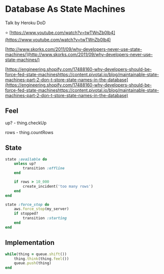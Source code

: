 # Database As State Machines

Talk by Heroku DoD

⭐️ [https://www.youtube.com/watch?v=twTWnZb0Ib4](https://www.youtube.com/watch?v=twTWnZb0Ib4)

[http://www.skorks.com/2011/09/why-developers-never-use-state-machines/](http://www.skorks.com/2011/09/why-developers-never-use-state-machines/)

[https://engineering.shopify.com/17488160-why-developers-should-be-force-fed-state-machineshttps://content.pivotal.io/blog/maintainable-state-machines-part-2-don-t-store-state-names-in-the-database](https://engineering.shopify.com/17488160-why-developers-should-be-force-fed-state-machineshttps://content.pivotal.io/blog/maintainable-state-machines-part-2-don-t-store-state-names-in-the-database)

## Feel

up? - thing.checkUp

rows - thing.countRows

## State

```ruby
state :available do
    unless up?
        transition :offline
    end

    if rows > 10_000
        create_incident('too many rows')
    end
end
```

```ruby
state :force_stop do
    aws.force_stop(my_server)
    if stopped? 
        transition :starting
    end
end
```

## Implementation

```ruby
while(thing = queue.shift())
    thing.think(thing.feel())
    queue.push(thing)
end
```

